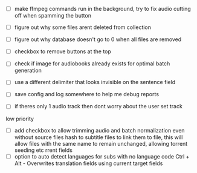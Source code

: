 



- [ ] make ffmpeg commands run in the background, try to fix audio cutting off when spamming the button
- [ ] figure out why some files arent deleted from collection
- [ ] figure out why database doesn't go to 0 when all files are removed
- [ ] checkbox to remove buttons at the top

- [ ] check if image for audiobooks already exists for optimal batch generation
- [ ] use a different delimiter that looks invisible on the sentence field
- [ ] save config and log somewhere to help me debug reports
- [ ] if theres only 1 audio track then dont worry about the user set track





low priority
- [ ] add checkbox to allow trimming audio and batch normalization even without source files
hash to subtitle files to link them to file, this will allow files with the same name to remain unchanged, allowing torrent seeding etc
rrent fields
- [ ] option to auto detect languages for subs with no language code
Ctrl + Alt - Overwrites translation fields using current target fields
```

